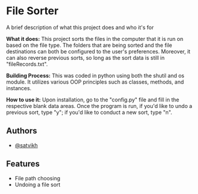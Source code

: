 
# File Sorter

A brief description of what this project does and who it's for

**What it does:** This project sorts the files in the computer that it is run on based on the file type. The folders that are being sorted and the file destinations can both be configured to the user's preferences. Moreover, it can also reverse previous sorts, so long as the sort data is still in "fileRecords.txt".

**Building Process:** This was coded in python using both the shutil and os module. It utilizes various OOP principles such as classes, methods, and instances.

**How to use it:** Upon installation, go to the "config.py" file and fill in the respective blank data areas. Once the program is run, if you'd like to undo a previous sort, type "y"; if you'd like to conduct a new sort, type "n".
## Authors

- [@satvikh](https://www.github.com/satvikh)


## Features

- File path choosing
- Undoing a file sort
